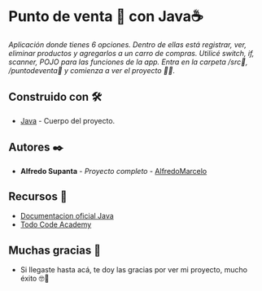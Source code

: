 # Punto de venta 🛒 con Java☕

_Aplicación donde tienes 6 opciones. Dentro de ellas está registrar, ver, eliminar productos y agregarlos a un carro de compras.
Utilicé switch, if, scanner, POJO para las funciones de la app.
Entra en la carpeta /src📁, /puntodeventa📁 y comienza a ver el proyecto 🤳🏽._



## Construido con 🛠️

* [Java](https://www.oracle.com/java/technologies/downloads/) - Cuerpo del proyecto.



## Autores ✒️

* **Alfredo Supanta** - *Proyecto completo* - [AlfredoMarcelo](https://github.com/alfredomarcelo)

## Recursos 🧰
* [Documentacion oficial Java](https://www.oracle.com/java/)
* [Todo Code Academy](https://todocodeacademy.com/)


## Muchas gracias 🎁 

* Si llegaste hasta acá, te doy las gracias por ver mi proyecto, mucho éxito 🤓📢

